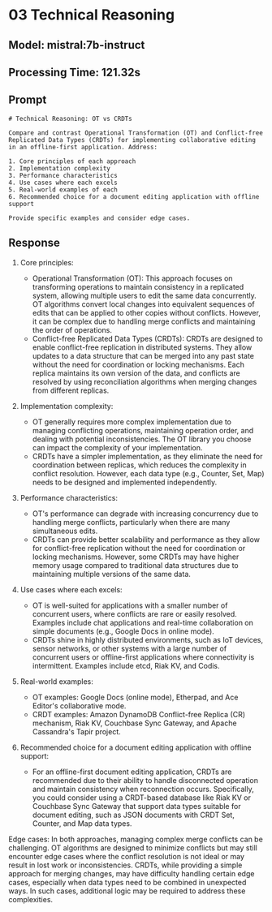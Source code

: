 # 03 Technical Reasoning

## Model: mistral:7b-instruct

## Processing Time: 121.32s

## Prompt

```
# Technical Reasoning: OT vs CRDTs

Compare and contrast Operational Transformation (OT) and Conflict-free Replicated Data Types (CRDTs) for implementing collaborative editing in an offline-first application. Address:

1. Core principles of each approach
2. Implementation complexity
3. Performance characteristics
4. Use cases where each excels
5. Real-world examples of each
6. Recommended choice for a document editing application with offline support

Provide specific examples and consider edge cases.

```

## Response

1. Core principles:
   - Operational Transformation (OT): This approach focuses on transforming operations to maintain consistency in a replicated system, allowing multiple users to edit the same data concurrently. OT algorithms convert local changes into equivalent sequences of edits that can be applied to other copies without conflicts. However, it can be complex due to handling merge conflicts and maintaining the order of operations.
   - Conflict-free Replicated Data Types (CRDTs): CRDTs are designed to enable conflict-free replication in distributed systems. They allow updates to a data structure that can be merged into any past state without the need for coordination or locking mechanisms. Each replica maintains its own version of the data, and conflicts are resolved by using reconciliation algorithms when merging changes from different replicas.

2. Implementation complexity:
   - OT generally requires more complex implementation due to managing conflicting operations, maintaining operation order, and dealing with potential inconsistencies. The OT library you choose can impact the complexity of your implementation.
   - CRDTs have a simpler implementation, as they eliminate the need for coordination between replicas, which reduces the complexity in conflict resolution. However, each data type (e.g., Counter, Set, Map) needs to be designed and implemented independently.

3. Performance characteristics:
   - OT's performance can degrade with increasing concurrency due to handling merge conflicts, particularly when there are many simultaneous edits.
   - CRDTs can provide better scalability and performance as they allow for conflict-free replication without the need for coordination or locking mechanisms. However, some CRDTs may have higher memory usage compared to traditional data structures due to maintaining multiple versions of the same data.

4. Use cases where each excels:
   - OT is well-suited for applications with a smaller number of concurrent users, where conflicts are rare or easily resolved. Examples include chat applications and real-time collaboration on simple documents (e.g., Google Docs in online mode).
   - CRDTs shine in highly distributed environments, such as IoT devices, sensor networks, or other systems with a large number of concurrent users or offline-first applications where connectivity is intermittent. Examples include etcd, Riak KV, and Codis.

5. Real-world examples:
   - OT examples: Google Docs (online mode), Etherpad, and Ace Editor's collaborative mode.
   - CRDT examples: Amazon DynamoDB Conflict-free Replica (CR) mechanism, Riak KV, Couchbase Sync Gateway, and Apache Cassandra's Tapir project.

6. Recommended choice for a document editing application with offline support:
   - For an offline-first document editing application, CRDTs are recommended due to their ability to handle disconnected operation and maintain consistency when reconnection occurs. Specifically, you could consider using a CRDT-based database like Riak KV or Couchbase Sync Gateway that support data types suitable for document editing, such as JSON documents with CRDT Set, Counter, and Map data types.

Edge cases: In both approaches, managing complex merge conflicts can be challenging. OT algorithms are designed to minimize conflicts but may still encounter edge cases where the conflict resolution is not ideal or may result in lost work or inconsistencies. CRDTs, while providing a simple approach for merging changes, may have difficulty handling certain edge cases, especially when data types need to be combined in unexpected ways. In such cases, additional logic may be required to address these complexities.